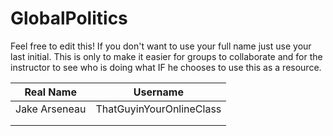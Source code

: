 GlobalPolitics
==============
Feel free to edit this! If you don't want to use your full name just use your last initial. This is only to make it easier for groups to collaborate and for the instructor to see who is doing what IF he chooses to use this as a resource.


| Real Name        | Username   |
|:-------------:|:-------------:|
| Jake Arseneau | ThatGuyinYourOnlineClass |
|  |  |
|  |  |
